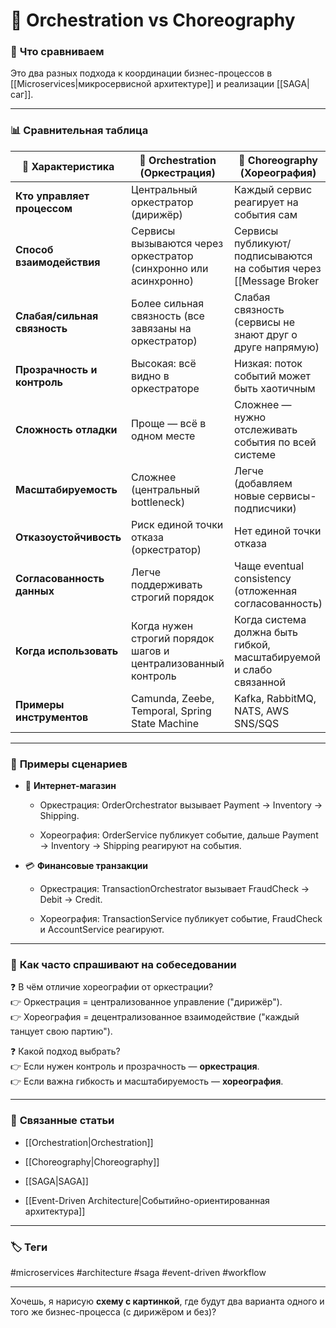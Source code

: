 # 📄 **Orchestration vs Choreography**

### 📝 **Что сравниваем**

Это два разных подхода к координации бизнес-процессов в [[Microservices|микросервисной архитектуре]] и реализации [[SAGA|саг]].

---

### 📊 **Сравнительная таблица**

|🔹 Характеристика|🎼 **Orchestration (Оркестрация)**|💃 **Choreography (Хореография)**|
|---|---|---|
|**Кто управляет процессом**|Центральный оркестратор (дирижёр)|Каждый сервис реагирует на события сам|
|**Способ взаимодействия**|Сервисы вызываются через оркестратор (синхронно или асинхронно)|Сервисы публикуют/подписываются на события через [[Message Broker|
|**Слабая/сильная связность**|Более сильная связность (все завязаны на оркестратор)|Слабая связность (сервисы не знают друг о друге напрямую)|
|**Прозрачность и контроль**|Высокая: всё видно в оркестраторе|Низкая: поток событий может быть хаотичным|
|**Сложность отладки**|Проще — всё в одном месте|Сложнее — нужно отслеживать события по всей системе|
|**Масштабируемость**|Сложнее (центральный bottleneck)|Легче (добавляем новые сервисы-подписчики)|
|**Отказоустойчивость**|Риск единой точки отказа (оркестратор)|Нет единой точки отказа|
|**Согласованность данных**|Легче поддерживать строгий порядок|Чаще eventual consistency (отложенная согласованность)|
|**Когда использовать**|Когда нужен строгий порядок шагов и централизованный контроль|Когда система должна быть гибкой, масштабируемой и слабо связанной|
|**Примеры инструментов**|Camunda, Zeebe, Temporal, Spring State Machine|Kafka, RabbitMQ, NATS, AWS SNS/SQS|

---

### 📌 **Примеры сценариев**

- 🛒 **Интернет-магазин**
    
    - Оркестрация: OrderOrchestrator вызывает Payment → Inventory → Shipping.
        
    - Хореография: OrderService публикует событие, дальше Payment → Inventory → Shipping реагируют на события.
        
- 💳 **Финансовые транзакции**
    
    - Оркестрация: TransactionOrchestrator вызывает FraudCheck → Debit → Credit.
        
    - Хореография: TransactionService публикует событие, FraudCheck и AccountService реагируют.
        

---

### 🎯 **Как часто спрашивают на собеседовании**

❓ В чём отличие хореографии от оркестрации?  
👉 Оркестрация = централизованное управление ("дирижёр").  
👉 Хореография = децентрализованное взаимодействие ("каждый танцует свою партию").

❓ Какой подход выбрать?  
👉 Если нужен контроль и прозрачность — **оркестрация**.  
👉 Если важна гибкость и масштабируемость — **хореография**.

---

### 🔗 **Связанные статьи**

- [[Orchestration|Orchestration]]
    
- [[Choreography|Choreography]]
    
- [[SAGA|SAGA]]
    
- [[Event-Driven Architecture|Событийно-ориентированная архитектура]]
    

---

### 🏷 **Теги**

#microservices #architecture #saga #event-driven #workflow

---

Хочешь, я нарисую **схему с картинкой**, где будут два варианта одного и того же бизнес-процесса (с дирижёром и без)?